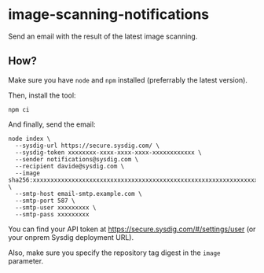 # image-scanning-notifications

Send an email with the result of the latest image scanning.

## How?

Make sure you have `node` and `npm` installed (preferrably the latest version).

Then, install the tool:

```
npm ci
```

And finally, send the email:

```
node index \
  --sysdig-url https://secure.sysdig.com/ \
  --sysdig-token xxxxxxxx-xxxx-xxxx-xxxx-xxxxxxxxxxxx \
  --sender notifications@sysdig.com \
  --recipient davide@sysdig.com \
  --image sha256:xxxxxxxxxxxxxxxxxxxxxxxxxxxxxxxxxxxxxxxxxxxxxxxxxxxxxxxxxxxxxxxx \
  --smtp-host email-smtp.example.com \
  --smtp-port 587 \
  --smtp-user xxxxxxxxx \
  --smtp-pass xxxxxxxxx
```

You can find your API token at https://secure.sysdig.com/#/settings/user (or your onprem Sysdig deployment URL).

Also, make sure you specify the repository tag digest in the `image` parameter.
